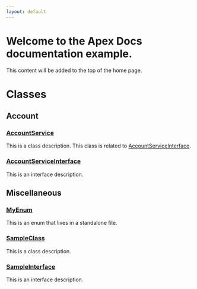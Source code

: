 ```yaml
---
layout: default
---
```

# Welcome to the Apex Docs documentation example.

This content will be added to the top of the home page.

# Classes
## Account

### [AccountService](/Account/AccountService.md)


This is a class description. This class is related to [AccountServiceInterface](/Account/AccountServiceInterface.md).



### [AccountServiceInterface](/Account/AccountServiceInterface.md)


This is an interface description.


## Miscellaneous

### [MyEnum](/Miscellaneous/MyEnum.md)


This is an enum that lives in a standalone file.



### [SampleClass](/Miscellaneous/SampleClass.md)


This is a class description.



### [SampleInterface](/Miscellaneous/SampleInterface.md)


This is an interface description.


